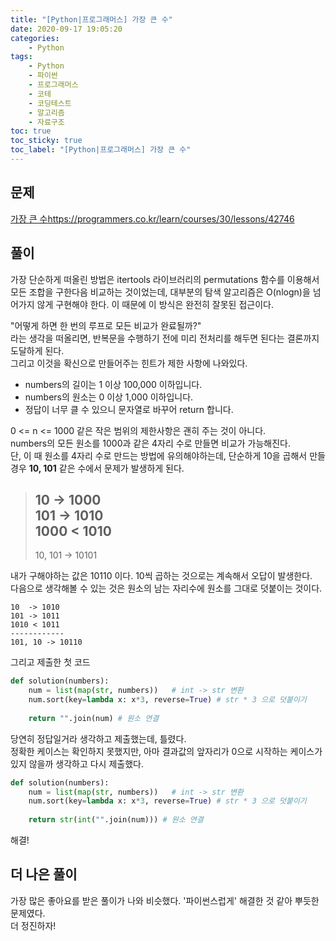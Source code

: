 ```yaml
---
title: "[Python|프로그래머스] 가장 큰 수"
date: 2020-09-17 19:05:20
categories:
    - Python
tags:
    - Python
    - 파이썬
    - 프로그래머스
    - 코테
    - 코딩테스트
    - 알고리즘
    - 자료구조
toc: true
toc_sticky: true
toc_label: "[Python|프로그래머스] 가장 큰 수"
---
```


## 문제
[가장 큰 수](https://programmers.co.kr/learn/courses/30/lessons/42746)https://programmers.co.kr/learn/courses/30/lessons/42746

## 풀이
가장 단순하게 떠올린 방법은 itertools 라이브러리의 permutations 함수를 이용해서 
모든 조합을 구한다음 비교하는 것이었는데, 대부분의 탐색 알고리즘은 O(nlogn)을 넘어가지 않게 구현해야 한다. 이 때문에 이 방식은 완전히 잘못된 접근이다.  
  
"어떻게 하면 한 번의 루프로 모든 비교가 완료될까?"  
라는 생각을 떠올리면, 반복문을 수행하기 전에 미리 전처리를 해두면 된다는 결론까지 도달하게 된다.  
그리고 이것을 확신으로 만들어주는 힌트가 제한 사항에 나와있다.  
- numbers의 길이는 1 이상 100,000 이하입니다.
- numbers의 원소는 0 이상 1,000 이하입니다.
- 정답이 너무 클 수 있으니 문자열로 바꾸어 return 합니다.

0 <= n <= 1000 같은 작은 범위의 제한사항은 괜히 주는 것이 아니다.  
numbers의 모든 원소를 1000과 같은 4자리 수로 만들면 비교가 가능해진다.  
단, 이 때 원소를 4자리 수로 만드는 방법에 유의해야하는데, 단순하게 10을 곱해서 만들 경우 
**10, 101** 같은 수에서 문제가 발생하게 된다. 

> 10  -> 1000  
> 101 -> 1010  
> 1000 < 1010  
> ------------  
> 10, 101 -> 10101  

내가 구해야하는 값은 10110 이다. 10씩 곱하는 것으로는 계속해서 오답이 발생한다.  
다음으로 생각해볼 수 있는 것은 원소의 남는 자리수에 원소를 그대로 덧붙이는 것이다.  
```
10  -> 1010
101 -> 1011
1010 < 1011
------------
101, 10 -> 10110
```
  

그리고 제출한 첫 코드
```python
def solution(numbers):
    num = list(map(str, numbers))   # int -> str 변환
    num.sort(key=lambda x: x*3, reverse=True) # str * 3 으로 덧붙이기
    
    return "".join(num) # 원소 연결
```
당연히 정답일거라 생각하고 제출했는데, 틀렸다.  
정확한 케이스는 확인하지 못했지만, 아마 결과값의 앞자리가 0으로 시작하는 케이스가 있지 않을까 생각하고 다시 제출했다.  
```python
def solution(numbers):
    num = list(map(str, numbers))   # int -> str 변환
    num.sort(key=lambda x: x*3, reverse=True) # str * 3 으로 덧붙이기
    
    return str(int("".join(num))) # 원소 연결
```
해결!
  
## 더 나은 풀이
가장 많은 좋아요를 받은 풀이가 나와 비슷했다. '파이썬스럽게' 해결한 것 같아 뿌듯한 문제였다.  
더 정진하자!  
